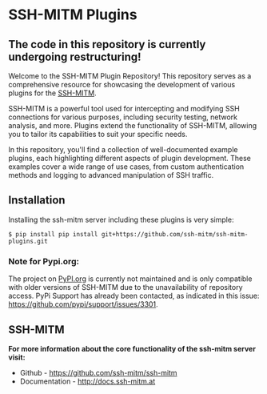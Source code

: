 # SSH-MITM Plugins

## The code in this repository is currently undergoing restructuring!


Welcome to the SSH-MITM Plugin Repository! This repository serves as a comprehensive resource for showcasing the development of various plugins for the [SSH-MITM](https://github.com/ssh-mitm/ssh-mitm).

SSH-MITM is a powerful tool used for intercepting and modifying SSH connections for various purposes, including security testing, network analysis, and more. Plugins extend the functionality of SSH-MITM, allowing you to tailor its capabilities to suit your specific needs.

In this repository, you'll find a collection of well-documented example plugins, each highlighting different aspects of plugin development. These examples cover a wide range of use cases, from custom authentication methods and logging to advanced manipulation of SSH traffic.

## Installation

Installing the ssh-mitm server including these plugins is very simple:

    $ pip install pip install git+https://github.com/ssh-mitm/ssh-mitm-plugins.git

### Note for Pypi.org:

The project on [PyPI.org](https://pypi.org/project/ssh-mitm-plugins/) is currently not maintained and is only compatible with older versions of SSH-MITM due to the unavailability of repository access. PyPi Support has already been contacted, as indicated in this issue: https://github.com/pypi/support/issues/3301.

## SSH-MITM

**For more information about the core functionality of the ssh-mitm server visit:**

* Github        - https://github.com/ssh-mitm/ssh-mitm
* Documentation - http://docs.ssh-mitm.at
